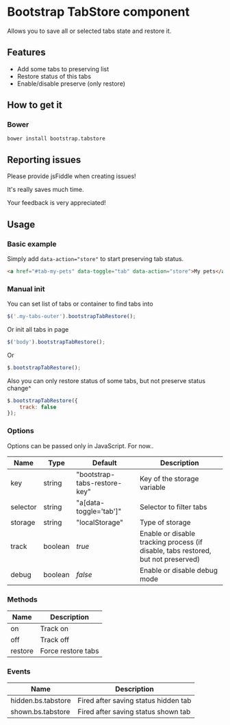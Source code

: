 # Bootstrap TabStore component

Allows you to save all or selected tabs state and restore it.

## Features

- Add some tabs to preserving list
- Restore status of this tabs
- Enable/disable preserve (only restore)

## How to get it

### Bower

```
bower install bootstrap.tabstore
```

## Reporting issues

Please provide jsFiddle when creating issues!

It's really saves much time.

Your feedback is very appreciated!

## Usage

### Basic example
Simply add `data-action="store"` to start preserving tab status.

```html
<a href="#tab-my-pets" data-toggle="tab" data-action="store">My pets</a>
```

### Manual init

You can set list of tabs or container to find tabs into

```javascript
$('.my-tabs-outer').bootstrapTabRestore();
```

Or init all tabs in page

```javascript
$('body').bootstrapTabRestore();
```

Or

```javascript
$.bootstrapTabRestore();
```

Also you can only restore status of some tabs, but not preserve status change^

```javascript
$.bootstrapTabRestore({
    track: false
});
```

### Options
Options can be passed only in JavaScript. For now..

Name|Type|Default|Description|
---|---|---|---
key|string|"bootstrap-tabs-restore-key"|Key of the storage variable
selector|string|"a[data-toggle='tab']"|Selector to filter tabs
storage|string|"localStorage"|Type of storage
track|boolean|*true*|Enable or disable tracking process (if disable, tabs restored, but not preserved)
debug|boolean|*false*|Enable or disable debug mode

### Methods
Name|Description|
---|---
on|Track on
off|Track off
restore|Force restore tabs

### Events
Name|Description|
---|---
hidden.bs.tabstore|Fired after saving status hidden tab
shown.bs.tabstore|Fired after saving status shown tab